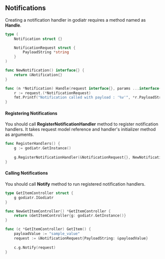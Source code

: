 ## Notifications
Creating a notification handler in godiatr requires a method named as **Handle**. 

```go
type (
    Notification struct {}

    NotificationRequest struct {
        PayloadString *string
    }
) 

func NewNotification() interface{} {
	return &Notification{}
}

func (n *Notification) Handle(request interface{}, params ...interface{}) {
	r := request.(*NotificationRequest)
	fmt.Printf("Notification called with payload : '%v'", *r.PayloadString)
}
```

#### Registering Notifications

You should call **RegisterNotificationHandler** method to register notification handlers. It takes request model reference
and handler's initializer method as arguments.

```go
func RegisterHandlers() {
    g := godiatr.GetInstance()
    
    g.RegisterNotificationHandler(&NotificationRequest{}, NewNotification)
}
```

#### Calling Notifications 

You should call **Notify** method to run registered notification handlers. 

```go
type GetItemController struct {
    g godiatr.IGodiatr
}

func NewGetItemController() *GetItemController {
    return &GetItemController{g: godiatr.GetInstance()}
}

func (c *GetItemController) GetItem() {
    payloadValue := "sample_value"
    request := &NotificationRequest{PayloadString: &payloadValue}
    
    c.g.Notify(request)
}
```
